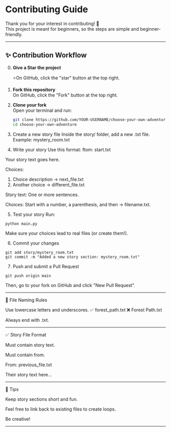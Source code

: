 

# Contributing Guide

Thank you for your interest in contributing! 🎉  
This project is meant for beginners, so the steps are simple and beginner-friendly.

---

## ✨ Contribution Workflow
0. **Give a Star the project**

   ⭐️On GitHub, click the "star" button at the top right. 
2. **Fork this repository**  
   On GitHub, click the "Fork" button at the top right.

3. **Clone your fork**  
   Open your terminal and run:
   ```bash
   git clone https://github.com/YOUR-USERNAME/choose-your-own-adventure.git
   cd choose-your-own-adventure
   ```

4. Create a new story file
Inside the story/ folder, add a new .txt file.
Example: mystery_room.txt


5. Write your story
Use this format:
ftom: start.txt

Your story text goes here.

Choices:
1) Choice description -> next_file.txt
2) Another choice -> different_file.txt

Story text: One or more sentences.

Choices: Start with a number, a parenthesis, and then -> filename.txt.



5. Test your story
Run:
```
python main.py
```
Make sure your choices lead to real files (or create them!).


6. Commit your changes
```
git add story/mystery_room.txt
git commit -m "Added a new story section: mystery_room.txt"
```

7. Push and submit a Pull Request
```
git push origin main
```
Then, go to your fork on GitHub and click "New Pull Request".




---

📂 File Naming Rules

Use lowercase letters and underscores.
✅ forest_path.txt
❌ Forest Path.txt

Always end with .txt.



---

✅ Story File Format

Must contain story text.

Must contain from.

From: previous_file.txt

Their story text here...


---

🎉 Tips

Keep story sections short and fun.

Feel free to link back to existing files to create loops.

Be creative!


---
